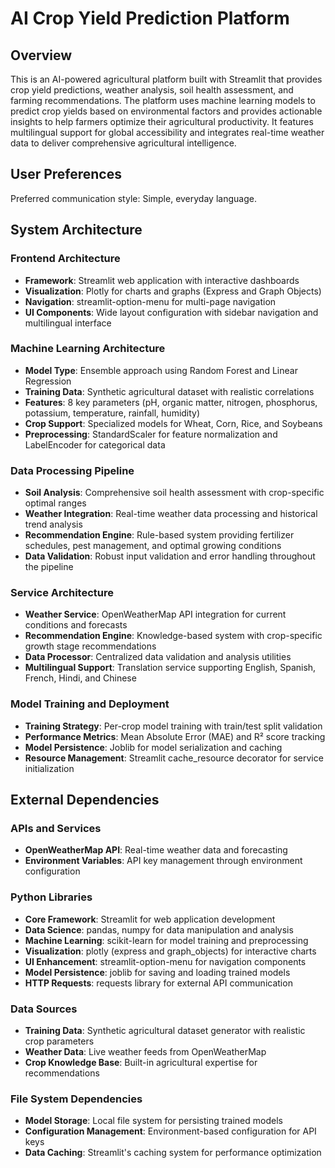 # AI Crop Yield Prediction Platform

## Overview

This is an AI-powered agricultural platform built with Streamlit that provides crop yield predictions, weather analysis, soil health assessment, and farming recommendations. The platform uses machine learning models to predict crop yields based on environmental factors and provides actionable insights to help farmers optimize their agricultural productivity. It features multilingual support for global accessibility and integrates real-time weather data to deliver comprehensive agricultural intelligence.

## User Preferences

Preferred communication style: Simple, everyday language.

## System Architecture

### Frontend Architecture
- **Framework**: Streamlit web application with interactive dashboards
- **Visualization**: Plotly for charts and graphs (Express and Graph Objects)
- **Navigation**: streamlit-option-menu for multi-page navigation
- **UI Components**: Wide layout configuration with sidebar navigation and multilingual interface

### Machine Learning Architecture
- **Model Type**: Ensemble approach using Random Forest and Linear Regression
- **Training Data**: Synthetic agricultural dataset with realistic correlations
- **Features**: 8 key parameters (pH, organic matter, nitrogen, phosphorus, potassium, temperature, rainfall, humidity)
- **Crop Support**: Specialized models for Wheat, Corn, Rice, and Soybeans
- **Preprocessing**: StandardScaler for feature normalization and LabelEncoder for categorical data

### Data Processing Pipeline
- **Soil Analysis**: Comprehensive soil health assessment with crop-specific optimal ranges
- **Weather Integration**: Real-time weather data processing and historical trend analysis
- **Recommendation Engine**: Rule-based system providing fertilizer schedules, pest management, and optimal growing conditions
- **Data Validation**: Robust input validation and error handling throughout the pipeline

### Service Architecture
- **Weather Service**: OpenWeatherMap API integration for current conditions and forecasts
- **Recommendation Engine**: Knowledge-based system with crop-specific growth stage recommendations
- **Data Processor**: Centralized data validation and analysis utilities
- **Multilingual Support**: Translation service supporting English, Spanish, French, Hindi, and Chinese

### Model Training and Deployment
- **Training Strategy**: Per-crop model training with train/test split validation
- **Performance Metrics**: Mean Absolute Error (MAE) and R² score tracking
- **Model Persistence**: Joblib for model serialization and caching
- **Resource Management**: Streamlit cache_resource decorator for service initialization

## External Dependencies

### APIs and Services
- **OpenWeatherMap API**: Real-time weather data and forecasting
- **Environment Variables**: API key management through environment configuration

### Python Libraries
- **Core Framework**: Streamlit for web application development
- **Data Science**: pandas, numpy for data manipulation and analysis
- **Machine Learning**: scikit-learn for model training and preprocessing
- **Visualization**: plotly (express and graph_objects) for interactive charts
- **UI Enhancement**: streamlit-option-menu for navigation components
- **Model Persistence**: joblib for saving and loading trained models
- **HTTP Requests**: requests library for external API communication

### Data Sources
- **Training Data**: Synthetic agricultural dataset generator with realistic crop parameters
- **Weather Data**: Live weather feeds from OpenWeatherMap
- **Crop Knowledge Base**: Built-in agricultural expertise for recommendations

### File System Dependencies
- **Model Storage**: Local file system for persisting trained models
- **Configuration Management**: Environment-based configuration for API keys
- **Data Caching**: Streamlit's caching system for performance optimization

